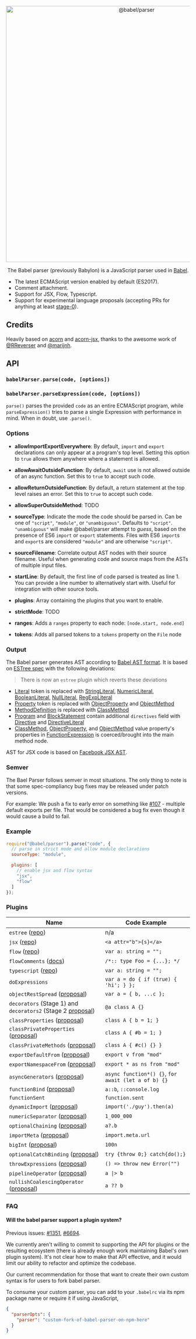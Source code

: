 <p align="center">
  <img alt="@babel/parser" src="https://raw.githubusercontent.com/babel/logo/master/babylon.png" width="700">
</p>

<p align="center">
  The Babel parser (previously Babylon) is a JavaScript parser used in <a href="https://github.com/babel/babel">Babel</a>.
</p>

 - The latest ECMAScript version enabled by default (ES2017).
 - Comment attachment.
 - Support for JSX, Flow, Typescript.
 - Support for experimental language proposals (accepting PRs for anything at least [stage-0](https://github.com/tc39/proposals/blob/master/stage-0-proposals.md)).

## Credits

Heavily based on [acorn](https://github.com/marijnh/acorn) and [acorn-jsx](https://github.com/RReverser/acorn-jsx),
thanks to the awesome work of [@RReverser](https://github.com/RReverser) and [@marijnh](https://github.com/marijnh).

## API

### `babelParser.parse(code, [options])`

### `babelParser.parseExpression(code, [options])`

`parse()` parses the provided `code` as an entire ECMAScript program, while
`parseExpression()` tries to parse a single Expression with performance in
mind. When in doubt, use `.parse()`.

### Options

- **allowImportExportEverywhere**: By default, `import` and `export`
  declarations can only appear at a program's top level. Setting this
  option to `true` allows them anywhere where a statement is allowed.

- **allowAwaitOutsideFunction**: By default, `await` use is not allowed
  outside of an async function. Set this to `true` to accept such
  code.

- **allowReturnOutsideFunction**: By default, a return statement at
  the top level raises an error. Set this to `true` to accept such
  code.

- **allowSuperOutsideMethod**: TODO

- **sourceType**: Indicate the mode the code should be parsed in. Can be
  one of `"script"`, `"module"`, or `"unambiguous"`. Defaults to `"script"`. `"unambiguous"` will make @babel/parser attempt to _guess_, based on the presence of ES6 `import` or `export` statements. Files with ES6 `import`s and `export`s are considered `"module"` and are otherwise `"script"`.

- **sourceFilename**: Correlate output AST nodes with their source filename.  Useful when generating code and source maps from the ASTs of multiple input files.

- **startLine**: By default, the first line of code parsed is treated as line 1. You can provide a line number to alternatively start with. Useful for integration with other source tools.

- **plugins**: Array containing the plugins that you want to enable.

- **strictMode**: TODO

- **ranges**: Adds a `ranges` property to each node: `[node.start, node.end]`

- **tokens**: Adds all parsed tokens to a `tokens` property on the `File` node

### Output

The Babel parser generates AST according to [Babel AST format][].
It is based on [ESTree spec][] with the following deviations:

> There is now an `estree` plugin which reverts these deviations

- [Literal][] token is replaced with [StringLiteral][], [NumericLiteral][], [BooleanLiteral][], [NullLiteral][], [RegExpLiteral][]
- [Property][] token is replaced with [ObjectProperty][] and [ObjectMethod][]
- [MethodDefinition][] is replaced with [ClassMethod][]
- [Program][] and [BlockStatement][] contain additional `directives` field with [Directive][] and [DirectiveLiteral][]
- [ClassMethod][], [ObjectProperty][], and [ObjectMethod][] value property's properties in [FunctionExpression][] is coerced/brought into the main method node.

AST for JSX code is based on [Facebook JSX AST][].

[Babel AST format]: https://github.com/babel/babel/tree/master/packages/babel-parser/ast/spec.md
[ESTree spec]: https://github.com/estree/estree

[Literal]: https://github.com/estree/estree/blob/master/es5.md#literal
[Property]: https://github.com/estree/estree/blob/master/es5.md#property
[MethodDefinition]: https://github.com/estree/estree/blob/master/es2015.md#methoddefinition

[StringLiteral]: https://github.com/babel/babel/tree/master/packages/babel-parser/ast/spec.md#stringliteral
[NumericLiteral]: https://github.com/babel/babel/tree/master/packages/babel-parser/ast/spec.md#numericliteral
[BooleanLiteral]: https://github.com/babel/babel/tree/master/packages/babel-parser/ast/spec.md#booleanliteral
[NullLiteral]: https://github.com/babel/babel/tree/master/packages/babel-parser/ast/spec.md#nullliteral
[RegExpLiteral]: https://github.com/babel/babel/tree/master/packages/babel-parser/ast/spec.md#regexpliteral
[ObjectProperty]: https://github.com/babel/babel/tree/master/packages/babel-parser/ast/spec.md#objectproperty
[ObjectMethod]: https://github.com/babel/babel/tree/master/packages/babel-parser/ast/spec.md#objectmethod
[ClassMethod]: https://github.com/babel/babel/tree/master/packages/babel-parser/ast/spec.md#classmethod
[Program]: https://github.com/babel/babel/tree/master/packages/babel-parser/ast/spec.md#programs
[BlockStatement]: https://github.com/babel/babel/tree/master/packages/babel-parser/ast/spec.md#blockstatement
[Directive]: https://github.com/babel/babel/tree/master/packages/babel-parser/ast/spec.md#directive
[DirectiveLiteral]: https://github.com/babel/babel/tree/master/packages/babel-parser/ast/spec.md#directiveliteral
[FunctionExpression]: https://github.com/babel/babel/tree/master/packages/babel-parser/ast/spec.md#functionexpression

[Facebook JSX AST]: https://github.com/facebook/jsx/blob/master/AST.md

### Semver

The Bael Parser follows semver in most situations. The only thing to note is that some spec-compliancy bug fixes may be released under patch versions.

For example: We push a fix to early error on something like [#107](https://github.com/babel/babylon/pull/107) - multiple default exports per file. That would be considered a bug fix even though it would cause a build to fail.

### Example

```javascript
require("@babel/parser").parse("code", {
  // parse in strict mode and allow module declarations
  sourceType: "module",

  plugins: [
    // enable jsx and flow syntax
    "jsx",
    "flow"
  ]
});
```

### Plugins

| Name | Code Example |
|------|--------------|
| `estree` ([repo](https://github.com/estree/estree)) | n/a |
| `jsx` ([repo](https://facebook.github.io/jsx/)) | `<a attr="b">{s}</a>` |
| `flow` ([repo](https://github.com/facebook/flow)) | `var a: string = "";` |
| `flowComments` ([docs](https://flow.org/en/docs/types/comments/)) | `/*:: type Foo = {...}; */` |
| `typescript` ([repo](https://github.com/Microsoft/TypeScript)) | `var a: string = "";` |
| `doExpressions` | `var a = do { if (true) { 'hi'; } };` |
| `objectRestSpread` ([proposal](https://github.com/tc39/proposal-object-rest-spread)) | `var a = { b, ...c };` |
| `decorators` (Stage 1) and `decorators2` (Stage 2 [proposal](https://github.com/tc39/proposal-decorators)) | `@a class A {}` |
| `classProperties` ([proposal](https://github.com/tc39/proposal-class-public-fields)) | `class A { b = 1; }` |
| `classPrivateProperties` ([proposal](https://github.com/tc39/proposal-private-fields)) | `class A { #b = 1; }` |
| `classPrivateMethods` ([proposal](https://github.com/tc39/proposal-private-methods)) | `class A { #c() {} }` |
| `exportDefaultFrom` ([proposal](https://github.com/leebyron/ecmascript-export-default-from)) | `export v from "mod"` |
| `exportNamespaceFrom` ([proposal](https://github.com/leebyron/ecmascript-export-ns-from)) | `export * as ns from "mod"` |
| `asyncGenerators` ([proposal](https://github.com/tc39/proposal-async-iteration)) | `async function*() {}`, `for await (let a of b) {}` |
| `functionBind` ([proposal](https://github.com/zenparsing/es-function-bind)) | `a::b`, `::console.log` |
| `functionSent` | `function.sent` |
| `dynamicImport` ([proposal](https://github.com/tc39/proposal-dynamic-import)) | `import('./guy').then(a)` |
| `numericSeparator` ([proposal](https://github.com/samuelgoto/proposal-numeric-separator)) | `1_000_000` |
| `optionalChaining` ([proposal](https://github.com/tc39/proposal-optional-chaining)) | `a?.b` |
| `importMeta` ([proposal](https://github.com/tc39/proposal-import-meta)) | `import.meta.url` |
| `bigInt` ([proposal](https://github.com/tc39/proposal-bigint)) | `100n` |
| `optionalCatchBinding` ([proposal](https://github.com/babel/proposals/issues/7)) | `try {throw 0;} catch{do();}` |
| `throwExpressions` ([proposal](https://github.com/babel/proposals/issues/23)) | `() => throw new Error("")` |
| `pipelineOperator` ([proposal](https://github.com/babel/proposals/issues/29)) | `a \|> b` |
| `nullishCoalescingOperator` ([proposal](https://github.com/babel/proposals/issues/14)) | `a ?? b` |

### FAQ

#### Will the babel parser support a plugin system?

Previous issues: [#1351](https://github.com/babel/babel/issues/1351), [#6694](https://github.com/babel/babel/issues/6694).

We currently aren't willing to commit to supporting the API for plugins or the resulting ecosystem (there is already enough work maintaining Babel's own plugin system). It's not clear how to make that API effective, and it would limit our ability to refactor and optimize the codebase.

Our current recommendation for those that want to create their own custom syntax is for users to fork babel parser.

To consume your custom parser, you can add to your `.babelrc` via its npm package name or require it if using JavaScript,

```json
{
  "parserOpts": {
    "parser": "custom-fork-of-babel-parser-on-npm-here"
  }
}
```
